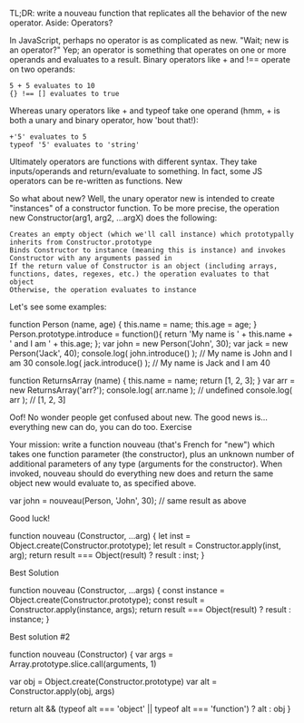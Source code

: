 TL;DR: write a nouveau function that replicates all the behavior of the new operator.
Aside: Operators?

In JavaScript, perhaps no operator is as complicated as new. "Wait; new is an operator?" Yep; an operator is something that operates on one or more operands and evaluates to a result. Binary operators like + and !== operate on two operands:

    5 + 5 evaluates to 10
    {} !== [] evaluates to true

Whereas unary operators like + and typeof take one operand (hmm, + is both a unary and binary operator, how 'bout that!):

    +'5' evaluates to 5
    typeof '5' evaluates to 'string'

Ultimately operators are functions with different syntax. They take inputs/operands and return/evaluate to something. In fact, some JS operators can be re-written as functions.
New

So what about new? Well, the unary operator new is intended to create "instances" of a constructor function. To be more precise, the operation new Constructor(arg1, arg2, ...argX) does the following:

    Creates an empty object (which we'll call instance) which prototypally inherits from Constructor.prototype
    Binds Constructor to instance (meaning this is instance) and invokes Constructor with any arguments passed in
    If the return value of Constructor is an object (including arrays, functions, dates, regexes, etc.) the operation evaluates to that object
    Otherwise, the operation evaluates to instance

Let's see some examples:

function Person (name, age) {
  this.name = name;
  this.age = age;
}
Person.prototype.introduce = function(){
  return 'My name is ' + this.name + ' and I am ' + this.age;
};
var john = new Person('John', 30);
var jack = new Person('Jack', 40);
console.log( john.introduce() ); // My name is John and I am 30
console.log( jack.introduce() ); // My name is Jack and I am 40

function ReturnsArray (name) {
  this.name = name;
  return [1, 2, 3];
}
var arr = new ReturnsArray('arr?');
console.log( arr.name ); // undefined
console.log( arr ); // [1, 2, 3]

Oof! No wonder people get confused about new. The good news is… everything new can do, you can do too.
Exercise

Your mission: write a function nouveau (that's French for "new") which takes one function parameter (the constructor), plus an unknown number of additional parameters of any type (arguments for the constructor). When invoked, nouveau should do everything new does and return the same object new would evaluate to, as specified above.

var john = nouveau(Person, 'John', 30); // same result as above

Good luck!

function nouveau (Constructor, ...arg) {
  let inst = Object.create(Constructor.prototype);
  let result = Constructor.apply(inst, arg);
  return result === Object(result) ? result : inst;
}

Best Solution

function nouveau (Constructor, ...args) {
  const instance = Object.create(Constructor.prototype);
  const result = Constructor.apply(instance, args);
  return result === Object(result) ? result : instance;
}

Best solution #2

function nouveau (Constructor) {
  var args = Array.prototype.slice.call(arguments, 1)
  
  var obj = Object.create(Constructor.prototype)
  var alt = Constructor.apply(obj, args)
  
  return alt && (typeof alt === 'object' || typeof alt === 'function') ? alt : obj
}
